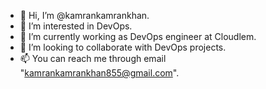 - 👋 Hi, I’m @kamrankamrankhan.
- 👀 I’m interested in DevOps.
- 🌱 I’m currently working as DevOps engineer at Cloudlem.
- 💞️ I’m looking to collaborate with DevOps projects.
- 📫 You can reach me through email "kamrankamrankhan855@gmail.com".

<!---
kamrankamrankhan/kamrankamrankhan is a ✨ special ✨ repository because its `README.md` (this file) appears on your GitHub profile.
You can click the Preview link to take a look at your changes.
--->
